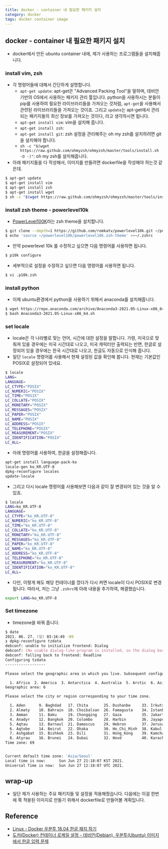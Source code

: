 ```yaml
---
title: docker - container 내 필요한 패키지 설치  
category: docker 
tags: docker container image
---
```


## docker - container 내 필요한 패키지 설치  

- docker에서 만든 ubuntu container 내에, 제가 사용하는 프로그램들을 설치해줍니다.

### install vim, zsh

- 각 명령어들에 대해서 간단하게 설명합니다.
  - `apt-get update`: apt-get은 "Advanced Packing Tool"을 말하며, 데비안 기반의 OS에서 사용하는 패키지 관리 툴입니다. python을 사용하시는 분들이 pip를 사용하여 필요한 라이브러리들을 가져오는 것처럼, `apt-get`을 사용해서 관련된 라이브러리들을 가져오는 것이죠. 그리고 `update`는 apt-get에서 관리되는 패키지들의 최신 정보를 가져오는 것이다, 라고 생각하시면 됩니다.
  - `apt-get install vim`: vim을 설치해 줍니다.
  - `apt-get install zsh`: 
  - `apt-get install git`: zsh 설정을 관리해주는 oh my zsh를 설치하려면 git을 설치해야 합니다.
  - `sh -c "$(wget https://raw.github.com/ohmyzsh/ohmyzsh/master/tools/install.sh -O -)"`: oh my zsh를 설치해줍니다.
- 아래 패키지들을 다 작성해서, 이미지를 만들려면 dockerfile을 작성해야 하는것 같은데.

```bash
$ apt-get update
$ apt-get install vim
$ apt-get install zsh
$ apt-get install wget 
$ sh -c "$(wget https://raw.github.com/ohmyzsh/ohmyzsh/master/tools/install.sh -O -)"
```

### install zsh theme - powerlevel10k 

- [PowerLevel100K](https://github.com/romkatv/powerlevel10k)라는 zsh theme을 설치합니다.

```bash
$ git clone --depth=1 https://github.com/romkatv/powerlevel10k.git ~/powerlevel10k
$ echo 'source ~/powerlevel10k/powerlevel10k.zsh-theme' >>~/.zshrc
```

- 만약 powerlevel 10k 를 수정하고 싶으면 다음 명령어를 사용하면 됩니다.

```zsh
$ p10k configure
```

- 세부적으로 설정을 수정하고 싶으면 다음 명령어를 사용하면 됩니다.

```zsh
$ vi .p10k.zsh
```

### install python

- 이제 ubuntu환경에서 python을 사용하기 위해서 anaconda를 설치해줍니다.

```bash
$ wget https://repo.anaconda.com/archive/Anaconda3-2021.05-Linux-x86_64.sh
$ bash Anaconda3-2021.05-Linux-x86_64.sh 
```

### set locale

- locale은 각 나라별로 맞는 언어, 시간에 대한 설정을 말합니다. 가령, 미국으로 맞춰져 있을 경우에는 미국 시간대로 나오고, 미국 캐릭터만 출력되는 반면, 한글로 설정되어 있을 경우에는 한국 시간대로 나오고, 한글도 자동으로 인식해 줍니다.
- 일단 `locale` 명령어를 사용해서 현재 설정된 값을 확인해 봅니다. 현재는 기본값인 POSIX로 설정되어 있네요.

```zsh
$ locale
LANG=
LANGUAGE=
LC_CTYPE="POSIX"
LC_NUMERIC="POSIX"
LC_TIME="POSIX"
LC_COLLATE="POSIX"
LC_MONETARY="POSIX"
LC_MESSAGES="POSIX"
LC_PAPER="POSIX"
LC_NAME="POSIX"
LC_ADDRESS="POSIX"
LC_TELEPHONE="POSIX"
LC_MEASUREMENT="POSIX"
LC_IDENTIFICATION="POSIX"
LC_ALL=
```

- 아래 명령어를 사용하여, 한글을 설정해줍니다.

```zsh
apt-get install language-pack-ko
locale-gen ko_KR.UTF-8
dpkg-reconfigure locales
update-locale
```

- 그리고 다시 locale 명령어를 사용해보면 다음과 같이 잘 변경되어 있는 것을 알 수 있죠.

```zsh
$ locale
LANG=ko_KR.UTF-8
LANGUAGE=
LC_CTYPE="ko_KR.UTF-8"
LC_NUMERIC="ko_KR.UTF-8"
LC_TIME="ko_KR.UTF-8"
LC_COLLATE="ko_KR.UTF-8"
LC_MONETARY="ko_KR.UTF-8"
LC_MESSAGES="ko_KR.UTF-8"
LC_PAPER="ko_KR.UTF-8"
LC_NAME="ko_KR.UTF-8"
LC_ADDRESS="ko_KR.UTF-8"
LC_TELEPHONE="ko_KR.UTF-8"
LC_MEASUREMENT="ko_KR.UTF-8"
LC_IDENTIFICATION="ko_KR.UTF-8"
LC_ALL=
```

- 다만, 이렇게 해도 해당 컨테이너를 껐다가 다시 켜면 locale이 다시 POSIX로 변경됩니다. 따라서, 저는 그냥 `.zshrc`에 아래 내용을 추가하여, 해결했습니다.

```zsh
export LANG=ko_KR.UTF-8
```

### Set timezone

- timezone을 바꿔 줍니다. 

```zsh
$ date
2021. 06. 27. (일) 03:16:49 -09
❯ dpkg-reconfigure tzdata
debconf: unable to initialize frontend: Dialog
debconf: (No usable dialog-like program is installed, so the dialog based frontend cannot be used. at /usr/share/perl5/Debconf/FrontEnd/Dialog.pm line 76.)
debconf: falling back to frontend: Readline
Configuring tzdata
------------------

Please select the geographic area in which you live. Subsequent configuration questions will narrow this down by presenting a list of cities, representing the time zones in which they are located.

  1. Africa  2. America  3. Antarctica  4. Australia  5. Arctic  6. Asia  7. Atlantic  8. Europe  9. Indian  10. Pacific  11. SystemV  12. US  13. Etc
Geographic area: 6

Please select the city or region corresponding to your time zone.

  1. Aden      9. Baghdad   17. Chita       25. Dushanbe     33. Irkutsk    41. Kashgar       49. Macau         57. Omsk        65. Rangoon        73. Taipei    81. Ujung_Pandang  89. Yekaterinburg
  2. Almaty    10. Bahrain  18. Choibalsan  26. Famagusta    34. Istanbul   42. Kathmandu     50. Magadan       58. Oral        66. Riyadh         74. Tashkent  82. Ulaanbaatar    90. Yerevan
  3. Amman     11. Baku     19. Chongqing   27. Gaza         35. Jakarta    43. Khandyga      51. Makassar      59. Phnom_Penh  67. Sakhalin       75. Tbilisi   83. Urumqi
  4. Anadyr    12. Bangkok  20. Colombo     28. Harbin       36. Jayapura   44. Kolkata       52. Manila        60. Pontianak   68. Samarkand      76. Tehran    84. Ust-Nera
  5. Aqtau     13. Barnaul  21. Damascus    29. Hebron       37. Jerusalem  45. Krasnoyarsk   53. Muscat        61. Pyongyang   69. Seoul          77. Tel_Aviv  85. Vientiane
  6. Aqtobe    14. Beirut   22. Dhaka       30. Ho_Chi_Minh  38. Kabul      46. Kuala_Lumpur  54. Nicosia       62. Qatar       70. Shanghai       78. Thimphu   86. Vladivostok
  7. Ashgabat  15. Bishkek  23. Dili        31. Hong_Kong    39. Kamchatka  47. Kuching       55. Novokuznetsk  63. Qostanay    71. Singapore      79. Tokyo     87. Yakutsk
  8. Atyrau    16. Brunei   24. Dubai       32. Hovd         40. Karachi    48. Kuwait        56. Novosibirsk   64. Qyzylorda   72. Srednekolymsk  80. Tomsk     88. Yangon
Time zone: 69


Current default time zone: 'Asia/Seoul'
Local time is now:      Sun Jun 27 21:18:07 KST 2021.
Universal Time is now:  Sun Jun 27 12:18:07 UTC 2021.
```

## wrap-up

- 일단 제가 사용하는 주요 패키지들 및 설정을 적용해줬습니다. 다음에는 이걸 한번에 쭉 적용된 이미지로 만들기 위해서 dockerfile로 만들어볼 계획입니다.

## Reference

- [Linux - Docker 우분투 18.04 한글 패치 하기](https://flymogi.tistory.com/28)
- [도커(Docker) 컨테이너 로케일 설정 - 데비안(Debian), 우분투(Ubuntu) 이미지에서 한글 입력 문제](https://www.44bits.io/ko/post/setup_linux_locale_on_ubuntu_and_debian_container)

